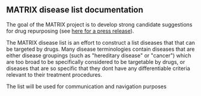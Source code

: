 ## MATRIX disease list documentation

The goal of the MATRIX project is to develop strong candidate suggestions for drug repurposing (see [here for a press release](https://everycure.org/every-cure-to-receive-48-3m-from-arpa-h-to-develop-ai-driven-platform-to-revolutionize-future-of-drug-development-and-repurposing/)).

The MATRIX disease list is an effort to construct a list diseases that that can be targeted by drugs. Many disease terminologies contain diseases that are either disease groupings (such as "hereditary disease" or "cancer") which are too broad to be specifically considered to be targetable by drugs, or diseases that are so specific that they dont have any differentiable criteria relevant to their treatment procedures.

The list will be used for communication and navigation purposes

